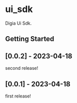 
# ui_sdk

Digia Ui Sdk.

## Getting Started

## [0.0.2] - 2023-04-18
second release!

## [0.0.1] - 2023-04-18
first release!
